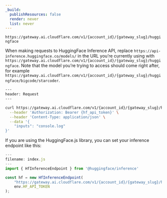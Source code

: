 ```yaml
---
_build:
  publishResources: false
  render: never
  list: never
---
```


`https://gateway.ai.cloudflare.com/v1/{account_id}/{gateway_slug}/huggingface`

When making requests to HuggingFace Inference API, replace `https://api-inference.huggingface.co/models/` in the URL you’re currently using with `https://gateway.ai.cloudflare.com/v1/{account_id}/{gateway_slug}/huggingface`. Note that the model you’re trying to access should come right after, for example `https://gateway.ai.cloudflare.com/v1/{account_id}/{gateway_slug}/huggingface/bigcode/starcoder`.


```bash
---
header: Request
---

curl https://gateway.ai.cloudflare.com/v1/{account_id}/{gateway_slug}/huggingface/bigcode/starcoder \
  --header 'Authorization: Bearer {hf_api_token}' \
  --header 'Content-Type: application/json' \
  --data '{
    "inputs": "console.log"
}'
```

If you are using the HuggingFace.js library, you can set your inference endpoint like this:

```javascript
---
filename: index.js
---
import { HfInferenceEndpoint } from '@huggingface/inference'

const hf = new HfInferenceEndpoint(
	"https://gateway.ai.cloudflare.com/v1/{account_id}/{gateway_slug}/huggingface/gpt2",
	env.HF_API_TOKEN
);
```